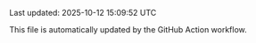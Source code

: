 Last updated: 2025-10-12 15:09:52 UTC

This file is automatically updated by the GitHub Action workflow.
